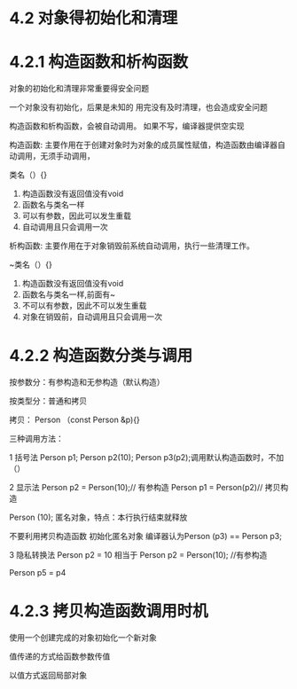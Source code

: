 # 4.2 对象得初始化和清理

# 4.2.1 构造函数和析构函数

对象的初始化和清理非常重要得安全问题

一个对象没有初始化，后果是未知的   用完没有及时清理，也会造成安全问题

构造函数和析构函数，会被自动调用。   如果不写，编译器提供空实现

构造函数: 主要作用在于创建对象时为对象的成员属性赋值，构造函数由编译器自动调用，无须手动调用，

  类名（）{}
  1. 构造函数没有返回值没有void
  2. 函数名与类名一样
  3. 可以有参数，因此可以发生重载
  4. 自动调用且只会调用一次

析构函数: 主要作用在于对象销毁前系统自动调用，执行一些清理工作。

  ~类名（）{}
  1. 构造函数没有返回值没有void
  2. 函数名与类名一样,前面有~
  3. 不可以有参数，因此不可以发生重载
  4. 对象在销毁前，自动调用且只会调用一次

# 4.2.2 构造函数分类与调用

按参数分：有参构造和无参构造（默认构造）

按类型分：普通和拷贝

拷贝： Person （const Person &p){}

三种调用方法：

  1 括号法  Person p1;  Person p2(10);  Person p3(p2);调用默认构造函数时，不加（）

  2 显示法   Person p2 = Person(10);//  有参构造      Person p1 = Person(p2)//  拷贝构造    

  Person (10); 匿名对象，特点：本行执行结束就释放

  不要利用拷贝构造函数  初始化匿名对象 编译器认为Person (p3) ==  Person p3; 

  3 隐私转换法   Person p2 = 10  相当于  Person p2 = Person(10); //有参构造

  Person p5 = p4

# 4.2.3 拷贝构造函数调用时机

使用一个创建完成的对象初始化一个新对象

值传递的方式给函数参数传值

以值方式返回局部对象
